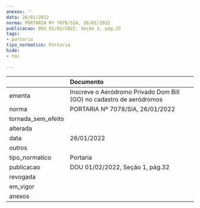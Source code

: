 ```yaml
---
anexos: ''
data: 26/01/2022
norma: PORTARIA Nº 7078/SIA, 26/01/2022
publicacao: DOU 01/02/2022, Seção 1, pág.32
tags:
- portaria
tipo_normatico: Portaria
hide: 
- toc 
 
---
```


|                    | Documento                                                            |
|:-------------------|:---------------------------------------------------------------------|
| ementa             | Inscreve o Aeródromo Privado Dom Bill (GO) no cadastro de aeródromos |
| norma              | PORTARIA Nº 7078/SIA, 26/01/2022                                     |
| tornada_sem_efeito |                                                                      |
| alterada           |                                                                      |
| data               | 26/01/2022                                                           |
| outros             |                                                                      |
| tipo_normatico     | Portaria                                                             |
| publicacao         | DOU 01/02/2022, Seção 1, pág.32                                      |
| revogada           |                                                                      |
| em_vigor           |                                                                      |
| anexos             |                                                                      |